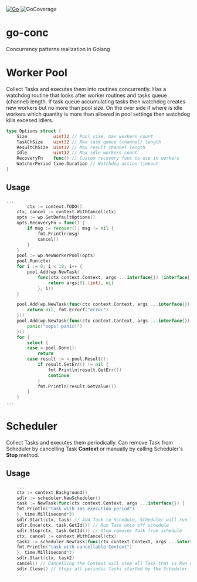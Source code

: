 [![Go](https://github.com/dannysy/go-conc/actions/workflows/go.yml/badge.svg)](https://github.com/dannysy/go-conc/actions/workflows/go.yml)
![GoCoverage](https://img.shields.io/badge/Coverage-80.7%25-green)
# go-conc
Concurrency patterns realization in Golang

# Worker Pool

Collect Tasks and executes them into routines concurrently. Has a watchdog routine that looks after worker routines 
 and tasks queue (channel) length. If task queue accumulating tasks then watchdog creates new workers but no more 
 than pool size. On the over side if where is idle workers which quantity is more than allowed in pool settings 
 then watchdog kills excesed idlers.
```go
type Options struct {
	Size          uint32 // Pool size, max workers count
	TaskChSize    uint32 // Max task queue (channel) length
	ResultChSize  uint32 // Max result channel length
	Idle          uint32 // Max idle workers count
	RecoveryFn    func() // Custom recovery func to use in workers
	WatcherPeriod time.Duration // Watchdog action timeout
}
```
## Usage
```go
...
        ctx := context.TODO()
	ctx, cancel := context.WithCancel(ctx)
	opts := wp.GetDefaultOptions()
	opts.RecoveryFn = func() {
		if msg := recover(); msg != nil {
			fmt.Println(msg)
			cancel()
		}
	}
	pool := wp.NewWorkerPool(opts)
	pool.Run(ctx)
	for i := 0; i < 10; i++ {
		pool.Add(wp.NewTask(
			func(ctx context.Context, args ...interface{}) (interface{}, error) {
				return args[0].(int), nil
			}, i))
	}

	pool.Add(wp.NewTask(func(ctx context.Context, args ...interface{}) (interface{}, error) {
		return nil, fmt.Errorf("error")
	}))
	pool.Add(wp.NewTask(func(ctx context.Context, args ...interface{}) (interface{}, error) {
		panic("oops! panic!")
	}))
	for {
		select {
		case <-pool.Done():
			return
		case result := <-pool.Result():
			if result.GetErr() != nil {
				fmt.Println(result.GetErr())
				continue
			}
			fmt.Println(result.GetValue())
		}
	}
...
```

# Scheduler

Collect Tasks and executes them periodically. Can remove Task from Scheduler by cancelling Task **Context** or
manually by calling Scheduler's **Stop** method.

## Usage
```go
    ...
    ctx := context.Background()
    sdlr := scheduler.NewScheduler()
    task := NewTask(func(ctx context.Context, args ...interface{}) {
    fmt.Println("task with 3ms execution period")
    }, time.Millisecond*3)
    sdlr.Start(ctx, task) // Add Task to Schedule, Scheduler will run Task after it's period
    sdlr.Once(ctx, task.GetId()) // Run Task once off schedule
    sdlr.Stop(ctx, task.GetId()) // Stop removes Task from schedule
    ctx, cancel := context.WithCancel(ctx)
    task2 := scheduler.NewTask(func(ctx context.Context, args ...interface{}) {
    fmt.Println("task with cancellable Context")
    }, time.Millisecond*3)
    sdlr.Start(ctx, task2)
    cancel() // Cancelling the Context will stop all Task that is Run with that Context
    sdlr.Close() // Stops all periodic Tasks started by the Scheduler
    ...
```